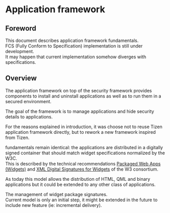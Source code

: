 # Application framework

## Foreword

This document describes application framework fundamentals.  
FCS (Fully Conform to Specification) implementation is still under development.  
It may happen that current implementation somehow diverges with specifications.

## Overview

The application framework on top of the security framework
provides components to install and uninstall applications
as well as to run them in a secured environment.

The goal of the framework is to manage applications and hide security details
to applications.

For the reasons explained in introduction, it was choose not to reuse Tizen
application framework directly, but to rework a new framework inspired from Tizen.

fundamentals remain identical: the applications are distributed
in a digitally signed container that should match widget specifications
normalized by the W3C.  
This is described by the technical recommendations 
[Packaged Web Apps (Widgets)](http://www.w3.org/TR/widgets) and 
[XML Digital Signatures for Widgets](http://www.w3.org/TR/widgets-digsig)
 of the W3 consortium.

As today this model allows the distribution of HTML, QML and binary applications
but it could be extended to any other class of applications.

The management of widget package signatures.  
Current model is only an initial step, it might be extended in the
future to include new feature (ie: incremental delivery).
